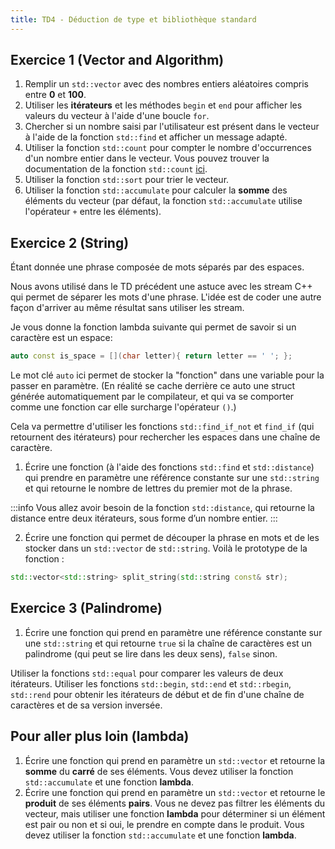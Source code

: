```yaml
---
title: TD4 - Déduction de type et bibliothèque standard
---
```


## Exercice 1 (Vector and Algorithm)

1. Remplir un `std::vector` avec des nombres entiers aléatoires compris entre **0** et **100**.
2. Utiliser les **itérateurs** et les méthodes `begin` et `end` pour afficher les valeurs du vecteur à l'aide d'une boucle `for`.
3. Chercher si un nombre saisi par l'utilisateur est présent dans le vecteur à l'aide de la fonction `std::find` et afficher un message
   adapté.
4. Utiliser la fonction `std::count` pour compter le nombre d'occurrences d'un nombre entier dans le vecteur.
Vous pouvez trouver la documentation de la fonction `std::count` [ici](https://en.cppreference.com/w/cpp/algorithm/count).
1. Utiliser la fonction `std::sort` pour trier le vecteur.
2. Utiliser la fonction `std::accumulate` pour calculer la **somme** des éléments du vecteur (par défaut, la fonction `std::accumulate` utilise l'opérateur `+` entre les éléments).

## Exercice 2 (String)

Étant donnée une phrase composée de mots séparés par des espaces.

Nous avons utilisé dans le TD précédent une astuce avec les stream C++ qui permet de séparer les mots d'une phrase. L'idée est de coder une autre façon d'arriver au même résultat sans utiliser les stream.

Je vous donne la fonction lambda suivante qui permet de savoir si un caractère est un espace:
```cpp
auto const is_space = [](char letter){ return letter == ' '; };
```

Le mot clé `auto` ici permet de stocker la "fonction" dans une variable pour la passer en paramètre. (En réalité se cache derrière ce auto une struct générée automatiquement par le compilateur, et qui va se comporter comme une fonction car elle surcharge l'opérateur `()`.)

Cela va permettre d'utiliser les fonctions `std::find_if_not` et `find_if` (qui retournent des itérateurs) pour rechercher les espaces dans une chaîne de caractère.

1. Écrire une fonction (à l'aide des fonctions `std::find` et `std::distance`) qui prendre en paramètre une référence constante sur une `std::string` et qui retourne le nombre de lettres du premier mot de la phrase.

:::info
Vous allez avoir besoin de la fonction `std::distance`, qui retourne la distance entre deux itérateurs, sous forme d’un nombre entier.
:::

2. Écrire une fonction qui permet de découper la phrase en mots et de les stocker dans un `std::vector` de `std::string`.
Voilà le prototype de la fonction :

```cpp
std::vector<std::string> split_string(std::string const& str);
```

## Exercice 3 (Palindrome)

1. Écrire une fonction qui prend en paramètre une référence constante sur une `std::string` et qui retourne `true` si la chaîne de caractères est un palindrome (qui peut se lire dans les deux sens), `false` sinon.

Utiliser la fonctions `std::equal` pour comparer les valeurs de deux itérateurs.
Utiliser les fonctions `std::begin`, `std::end`  et `std::rbegin`, `std::rend` pour obtenir les itérateurs de début et de fin d'une chaîne de caractères et de sa version inversée.

## Pour aller plus loin (lambda)

1. Écrire une fonction qui prend en paramètre un `std::vector` et retourne la **somme** du **carré** de ses éléments. Vous devez utiliser la fonction `std::accumulate` et une fonction **lambda**.
2. Écrire une fonction qui prend en paramètre un `std::vector` et retourne le **produit** de ses éléments **pairs**. Vous ne devez pas filtrer les éléments du vecteur, mais utiliser une fonction **lambda** pour déterminer si un élément est pair ou non et si oui, le prendre en compte dans le produit. Vous devez utiliser la fonction `std::accumulate` et une fonction **lambda**.